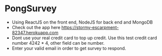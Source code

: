 # PongSurvey
- Using ReactJS on the front end, NodeJS for back end and MongoDB
- Check out the app here https://stormy-escarpment-82347.herokuapp.com
- Dont use your real credit card to top up credit. Use this test credit card number 4242 * 4, other field can be number.
- Enter your valid email in order to get survey to respond.
